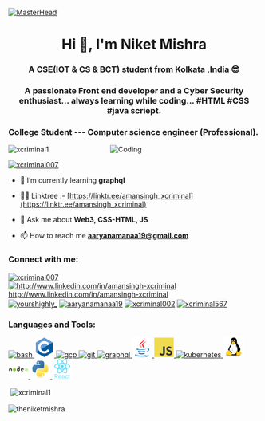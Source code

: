 [![MasterHead](https://cdna.artstation.com/p/assets/images/images/060/460/880/original/pixel-jeff-chill-mario-2023-2.gif?1678633376
)](https://xcriminal.io)


<h1 align="center">Hi 👋, I'm Niket Mishra</h1>
<h3 align="center">A CSE(IOT & CS & BCT) student from Kolkata ,India 😎</h3>

<h3 align="center">A passionate Front end developer and a Cyber Security enthusiast... always learning while coding... #HTML #CSS #java scriept.</h3>
<h3 align="centre">  College Student --- Computer science engineer (Professional).</h3>
<img align="right" alt="Coding" width="300" src="https://github.com/xcriminal1/xcriminal/blob/root/Project-cry.gif">

<p align="left"> <img src="https://komarev.com/ghpvc/?username=xcriminal1&label=Profile%20views&color=469dd2&style=plastic" alt="xcriminal1" /> </p>

<p align="left"> <a href="https://twitter.com/xcriminal007" target="blank"><img src="https://img.shields.io/twitter/follow/xcriminal007?logo=twitter&style=for-the-badge" alt="xcriminal007" /></a> </p>

- 🌱 I’m currently learning **graphql**

- 👨‍💻 Linktree :- [https://linktr.ee/amansingh_xcriminal](https://linktr.ee/amansingh_xcriminal)

- 💬 Ask me about **Web3, CSS-HTML, JS**

- 📫 How to reach me **aaryanamanaa19@gmail.com**

<h3 align="left">Connect with me:</h3>
<p align="left">
<a href="https://twitter.com/xcriminal007" target="blank"><img align="center" src="https://raw.githubusercontent.com/rahuldkjain/github-profile-readme-generator/master/src/images/icons/Social/twitter.svg" alt="xcriminal007" height="30" width="40" /></a>
<a href="https://linkedin.com/in/http://www.linkedin.com/in/amansingh-xcriminal http://www.linkedin.com/in/amansingh-xcriminal" target="blank"><img align="center" src="https://raw.githubusercontent.com/rahuldkjain/github-profile-readme-generator/master/src/images/icons/Social/linked-in-alt.svg" alt="http://www.linkedin.com/in/amansingh-xcriminal http://www.linkedin.com/in/amansingh-xcriminal" height="30" width="40" /></a>
<a href="https://instagram.com/yourshighly_" target="blank"><img align="center" src="https://raw.githubusercontent.com/rahuldkjain/github-profile-readme-generator/master/src/images/icons/Social/instagram.svg" alt="yourshighly_" height="30" width="40" /></a>
<a href="https://www.hackerrank.com/" target="blank"><img align="center" src="https://raw.githubusercontent.com/rahuldkjain/github-profile-readme-generator/master/src/images/icons/Social/hackerrank.svg" alt="aaryanamanaa19" height="30" width="40" /></a>
<a href="https://www.leetcode.com/xcriminal002" target="blank"><img align="center" src="https://raw.githubusercontent.com/rahuldkjain/github-profile-readme-generator/master/src/images/icons/Social/leet-code.svg" alt="xcriminal002" height="30" width="40" /></a>
<a href="https://auth.geeksforgeeks.org/user/xcriminal567" target="blank"><img align="center" src="https://raw.githubusercontent.com/rahuldkjain/github-profile-readme-generator/master/src/images/icons/Social/geeks-for-geeks.svg" alt="xcriminal567" height="30" width="40" /></a>
</p>

<h3 align="left">Languages and Tools:</h3>
<p align="left"> <a href="https://www.gnu.org/software/bash/" target="_blank" rel="noreferrer"> <img src="https://www.vectorlogo.zone/logos/gnu_bash/gnu_bash-icon.svg" alt="bash" width="40" height="40"/> </a> <a href="https://www.cprogramming.com/" target="_blank" rel="noreferrer"> <img src="https://raw.githubusercontent.com/devicons/devicon/master/icons/c/c-original.svg" alt="c" width="40" height="40"/> </a> <a href="https://cloud.google.com" target="_blank" rel="noreferrer"> <img src="https://www.vectorlogo.zone/logos/google_cloud/google_cloud-icon.svg" alt="gcp" width="40" height="40"/> </a> <a href="https://git-scm.com/" target="_blank" rel="noreferrer"> <img src="https://www.vectorlogo.zone/logos/git-scm/git-scm-icon.svg" alt="git" width="40" height="40"/> </a> <a href="https://graphql.org" target="_blank" rel="noreferrer"> <img src="https://www.vectorlogo.zone/logos/graphql/graphql-icon.svg" alt="graphql" width="40" height="40"/> </a> <a href="https://www.java.com" target="_blank" rel="noreferrer"> <img src="https://raw.githubusercontent.com/devicons/devicon/master/icons/java/java-original.svg" alt="java" width="40" height="40"/> </a> <a href="https://developer.mozilla.org/en-US/docs/Web/JavaScript" target="_blank" rel="noreferrer"> <img src="https://raw.githubusercontent.com/devicons/devicon/master/icons/javascript/javascript-original.svg" alt="javascript" width="40" height="40"/> </a> <a href="https://kubernetes.io" target="_blank" rel="noreferrer"> <img src="https://www.vectorlogo.zone/logos/kubernetes/kubernetes-icon.svg" alt="kubernetes" width="40" height="40"/> </a> <a href="https://www.linux.org/" target="_blank" rel="noreferrer"> <img src="https://raw.githubusercontent.com/devicons/devicon/master/icons/linux/linux-original.svg" alt="linux" width="40" height="40"/> </a> <a href="https://nodejs.org" target="_blank" rel="noreferrer"> <img src="https://raw.githubusercontent.com/devicons/devicon/master/icons/nodejs/nodejs-original-wordmark.svg" alt="nodejs" width="40" height="40"/> </a> <a href="https://www.python.org" target="_blank" rel="noreferrer"> <img src="https://raw.githubusercontent.com/devicons/devicon/master/icons/python/python-original.svg" alt="python" width="40" height="40"/> </a> <a href="https://reactjs.org/" target="_blank" rel="noreferrer"> <img src="https://raw.githubusercontent.com/devicons/devicon/master/icons/react/react-original-wordmark.svg" alt="react" width="40" height="40"/> </a> </p>

<p>&nbsp;<img align="center" src="https://github-readme-stats.vercel.app/api?username=xcriminal1&show_icons=true&theme=dark&locale=en" alt="xcriminal1" /></p>

<p><img align="center" src="https://github-readme-streak-stats.herokuapp.com/?user=xcriminal1&theme=dark" alt="theniketmishra" /></p>

